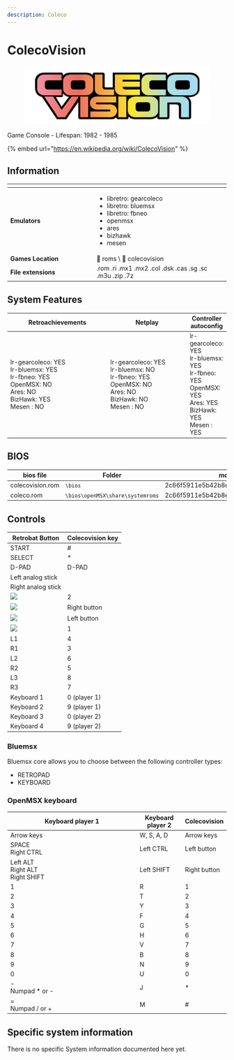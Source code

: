 ```yaml
---
description: Coleco
---
```


# ColecoVision

<div align="left"><figure><img src="https://raw.githubusercontent.com/fabricecaruso/es-theme-carbon/52ff37c9e265587d006945a2ba695b5a962b3a3d/art/logos/colecovision.svg" alt=""><figcaption></figcaption></figure></div>

Game Console - Lifespan: 1982 - 1985

{% embed url="https://en.wikipedia.org/wiki/ColecoVision" %}

## Information

<table data-header-hidden><thead><tr><th width="184"></th><th></th><th data-hidden></th></tr></thead><tbody><tr><td><strong>Emulators</strong></td><td><ul><li>libretro: gearcoleco</li><li>libretro: bluemsx</li><li>libretro: fbneo</li><li>openmsx</li><li>ares</li><li>bizhawk</li><li>mesen</li></ul></td><td></td></tr><tr><td><strong>Games Location</strong></td><td><span data-gb-custom-inline data-tag="emoji" data-code="1f4c1">📁</span> roms \ <span data-gb-custom-inline data-tag="emoji" data-code="1f4c2">📂</span> colecovision</td><td></td></tr><tr><td><strong>File extensions</strong></td><td>.rom .ri .mx1 .mx2 .col .dsk .cas .sg .sc .m3u .zip .7z</td><td></td></tr></tbody></table>

## System Features

<table><thead><tr><th width="245">Retroachievements</th><th width="200">Netplay</th><th>Controller autoconfig</th></tr></thead><tbody><tr><td>lr-gearcoleco: YES<br>lr-bluemsx: YES<br>lr-fbneo: YES<br>OpenMSX: NO<br>Ares: NO<br>BizHawk: YES<br>Mesen : NO</td><td>lr-gearcoleco: YES<br>lr-bluemsx: NO<br>lr-fbneo: YES<br>OpenMSX: NO<br>Ares: NO<br>BizHawk: NO<br>Mesen : NO</td><td>lr-gearcoleco: YES<br>lr-bluemsx: YES<br>lr-fbneo: YES<br>OpenMSX: YES<br>Ares: YES<br>BizHawk: YES<br>Mesen : YES</td></tr></tbody></table>

## BIOS

<table><thead><tr><th width="175.55555555555557">bios file</th><th width="232">Folder</th><th>md5</th></tr></thead><tbody><tr><td>colecovision.rom</td><td><code>\bios</code></td><td>2c66f5911e5b42b8ebe113403548eee7</td></tr><tr><td>coleco.rom</td><td><code>\bios\openMSX\share\systemroms</code></td><td>2c66f5911e5b42b8ebe113403548eee7</td></tr></tbody></table>

## Controls

| Retrobat Button                                | Colecovision key |
| ---------------------------------------------- | ---------------- |
| START                                          | #                |
| SELECT                                         | \*               |
| D-PAD                                          | D-PAD            |
| Left analog stick                              |                  |
| Right analog stick                             |                  |
| ![](<../../../.gitbook/assets/image (48).png>) | 2                |
| ![](<../../../.gitbook/assets/image (30).png>) | Right button     |
| ![](<../../../.gitbook/assets/image (16).png>) | Left button      |
| ![](<../../../.gitbook/assets/image (50).png>) | 1                |
| L1                                             | 4                |
| R1                                             | 3                |
| L2                                             | 6                |
| R2                                             | 5                |
| L3                                             | 8                |
| R3                                             | 7                |
| Keyboard 1                                     | 0 (player 1)     |
| Keyboard 2                                     | 9 (player 1)     |
| Keyboard 3                                     | 0 (player 2)     |
| Keyboard 4                                     | 9 (player 2)     |

### Bluemsx

Bluemsx core allows you to choose between the following controller types:

* RETROPAD
* KEYBOARD

### OpenMSX keyboard

<table><thead><tr><th width="283">Keyboard player 1</th><th>Keyboard player 2</th><th>Colecovision</th></tr></thead><tbody><tr><td>Arrow keys</td><td>W, S, A, D</td><td>Arrow keys</td></tr><tr><td>SPACE<br>Right CTRL</td><td>Left CTRL</td><td>Left button</td></tr><tr><td>Left ALT<br>Right ALT<br>Right SHIFT</td><td>Left SHIFT</td><td>Right button</td></tr><tr><td>1</td><td>R</td><td>1</td></tr><tr><td>2</td><td>T</td><td>2</td></tr><tr><td>3</td><td>Y</td><td>3</td></tr><tr><td>4</td><td>F</td><td>4</td></tr><tr><td>5</td><td>G</td><td>5</td></tr><tr><td>6</td><td>H</td><td>6</td></tr><tr><td>7</td><td>V</td><td>7</td></tr><tr><td>8</td><td>B</td><td>8</td></tr><tr><td>9</td><td>N</td><td>9</td></tr><tr><td>0</td><td>U</td><td>0</td></tr><tr><td>-<br>Numpad * or -</td><td>J</td><td>*</td></tr><tr><td>=<br>Numpad / or +</td><td>M</td><td>#</td></tr></tbody></table>

## Specific system information

There is no specific System information documented here yet.
